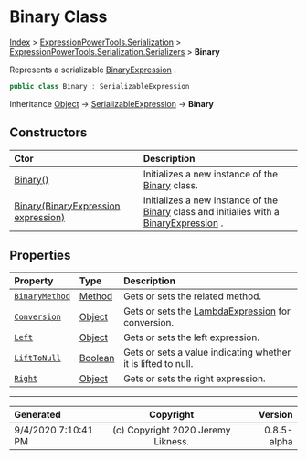 ﻿# Binary Class

[Index](../index.md) > [ExpressionPowerTools.Serialization](ExpressionPowerTools.Serialization.a.md) > [ExpressionPowerTools.Serialization.Serializers](ExpressionPowerTools.Serialization.Serializers.n.md) > **Binary**

Represents a serializable [BinaryExpression](https://docs.microsoft.com/dotnet/api/system.linq.expressions.binaryexpression) .

```csharp
public class Binary : SerializableExpression
```

Inheritance [Object](https://docs.microsoft.com/dotnet/api/system.object) → [SerializableExpression](ExpressionPowerTools.Serialization.Serializers.SerializableExpression.cs.md) → **Binary**

## Constructors

| Ctor | Description |
| :-- | :-- |
| [Binary()](ExpressionPowerTools.Serialization.Serializers.Binary.ctor.md#binary) | Initializes a new instance of the [Binary](ExpressionPowerTools.Serialization.Serializers.Binary.cs.md) class. |
| [Binary(BinaryExpression expression)](ExpressionPowerTools.Serialization.Serializers.Binary.ctor.md#binarybinaryexpression-expression) | Initializes a new instance of the [Binary](ExpressionPowerTools.Serialization.Serializers.Binary.cs.md) class and            initialies with a [BinaryExpression](https://docs.microsoft.com/dotnet/api/system.linq.expressions.binaryexpression) . |
## Properties

| Property | Type | Description |
| :-- | :-- | :-- |
| [`BinaryMethod`](ExpressionPowerTools.Serialization.Serializers.Binary.BinaryMethod.prop.md) | [Method](ExpressionPowerTools.Serialization.Serializers.Method.cs.md) | Gets or sets the related method. |
| [`Conversion`](ExpressionPowerTools.Serialization.Serializers.Binary.Conversion.prop.md) | [Object](https://docs.microsoft.com/dotnet/api/system.object) | Gets or sets the [LambdaExpression](https://docs.microsoft.com/dotnet/api/system.linq.expressions.lambdaexpression) for conversion. |
| [`Left`](ExpressionPowerTools.Serialization.Serializers.Binary.Left.prop.md) | [Object](https://docs.microsoft.com/dotnet/api/system.object) | Gets or sets the left expression. |
| [`LiftToNull`](ExpressionPowerTools.Serialization.Serializers.Binary.LiftToNull.prop.md) | [Boolean](https://docs.microsoft.com/dotnet/api/system.boolean) | Gets or sets a value indicating whether it is lifted to null. |
| [`Right`](ExpressionPowerTools.Serialization.Serializers.Binary.Right.prop.md) | [Object](https://docs.microsoft.com/dotnet/api/system.object) | Gets or sets the right expression. |


---

| Generated | Copyright | Version |
| :-- | :-: | --: |
| 9/4/2020 7:10:41 PM | (c) Copyright 2020 Jeremy Likness. | 0.8.5-alpha |

